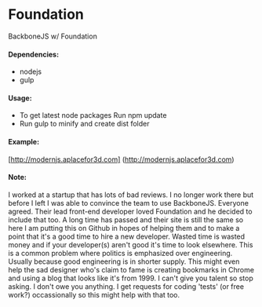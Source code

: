 # Foundation
BackboneJS w/ Foundation

#### Dependencies:
  * nodejs
  * gulp
  
#### Usage:
  * To get latest node packages Run npm update
  * Run gulp to minify and create dist folder
  
#### Example:
  [http://modernjs.aplacefor3d.com] (http://modernjs.aplacefor3d.com)

#### Note:
I worked at a startup that has lots of bad reviews. I no longer work there but before I left I was able to convince the team to use BackboneJS. Everyone agreed. Their lead front-end developer loved Foundation and he decided to include that too. A long time has passed and their site is still the same so here I am putting this on Github in hopes of helping them and to make a point that it's a good time to hire a new developer. Wasted time is wasted money and if your developer(s) aren't good it's time to look elsewhere. This is a common problem where politics is emphasized over engineering. Usually because good engineering is in shorter supply. This might even help the sad designer who's claim to fame is creating bookmarks in Chrome and using a blog that looks like it's from 1999. I can't give you talent so stop asking. I don't owe you anything. I get requests for coding 'tests' (or free work?) occassionally so this might help with that too. 
